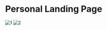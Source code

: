 # Personal Landing Page

![1](https://github.com/user-attachments/assets/8c5d1174-85cb-463c-8d05-fbc278e22a2b)
![2](https://github.com/user-attachments/assets/02d63998-8737-4f45-a6c3-fc310bcc6da5)

